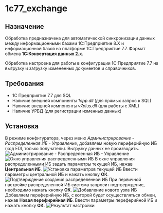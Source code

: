 # 1c77_exchange

## Назначение ##

Обработка предназначена для автоматической синхронизации данных между информационными базами 1С:Предприятие 8.X и информационной базой на платформе 1C:Предприятие 7.7. Формат обмена **1С:Конвертация данных 2.х**.

Обработка настроена для работы в конфигурации 1С:Предприятие 7.7 на выгрузку и загрузку измененных документов и справочников.

## Требования ##

- 1С Предприятие 7.7 для SQL
- Наличие внешней компоненты *1cpp.dll* (для прямых запрос к SQL)  
- Наличие внешней компоненты *v7plus.dll* (для работы с XML)
- Наличие УРБД (для регистрации изменных данных)

## Установка ##

В режиме конфигуратора, через меню *Администрирование - Распределенная ИБ - Управление*, добавляем новую периферийную ИБ (код EDI, только получатель). Выгрузку данных не производить.
![Администрирование - Распределенная ИБ - Управление](https://i.ibb.co/vjGmdhM/Read-Me-02.png)
![Окно управления распределенными ИБ](https://i.ibb.co/vjGmdhM/Read-Me-02.png)
В окне управления распределенными ИБ задать параметры текущей ИБ, нажав **Центральная ИБ**.
![Установка параметров текущей ИБ](https://i.ibb.co/B46bNZJ/Read-Me-03.png)
Ввести параметры центральной ИБ и нажать кнопку **ОК**.
![Подтверждение создания распределенной ИБ](https://i.ibb.co/S6KNKQP/Read-Me-04.png)
При первичной настройке распределенной ИБ система запросит подтверждение, необходимо нажать кнопку **ОК**.
![Добавление нового узла ИБ](https://i.ibb.co/dK3NkdX/Read-Me-06.png)
Добавляем переферийную ИБ, с которой будет осуществляться обмен, нажав **Новая перефирийная ИБ**. Ввести параметры переферийной ИБ и нажать кнопку **ОК**.
![Результат настройки](https://i.ibb.co/yXZCJ2L/Read-Me-07.png)
